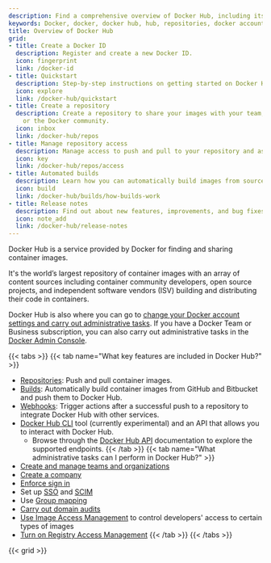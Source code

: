 ```yaml
---
description: Find a comprehensive overview of Docker Hub, including its features, administrative settings, how to get started quickly, and more
keywords: Docker, docker, docker hub, hub, repositories, docker account
title: Overview of Docker Hub
grid:
- title: Create a Docker ID
  description: Register and create a new Docker ID.
  icon: fingerprint
  link: /docker-id
- title: Quickstart
  description: Step-by-step instructions on getting started on Docker Hub.
  icon: explore
  link: /docker-hub/quickstart
- title: Create a repository
  description: Create a repository to share your images with your team, customers,
    or the Docker community.
  icon: inbox
  link: /docker-hub/repos
- title: Manage repository access
  description: Manage access to push and pull to your repository and assign permissions.
  icon: key
  link: /docker-hub/repos/access
- title: Automated builds
  description: Learn how you can automatically build images from source code to push to your repositories.
  icon: build
  link: /docker-hub/builds/how-builds-work
- title: Release notes
  description: Find out about new features, improvements, and bug fixes.
  icon: note_add
  link: /docker-hub/release-notes
---
```


Docker Hub is a service provided by Docker for finding and sharing container images.

It's the world’s largest repository of container images with an array of content sources including container community developers, open source projects, and independent software vendors (ISV) building and distributing their code in containers.

Docker Hub is also where you can go to [change your Docker account settings and carry out administrative tasks](/admin/). If you have a Docker Team or Business subscription, you can also carry out administrative tasks in the [Docker Admin Console](https://admin.docker.com).

{{< tabs >}}
{{< tab name="What key features are included in Docker Hub?" >}}
* [Repositories](../docker-hub/repos/index.md): Push and pull container images.
* [Builds](builds/index.md): Automatically build container images from
GitHub and Bitbucket and push them to Docker Hub.
* [Webhooks](webhooks.md): Trigger actions after a successful push
  to a repository to integrate Docker Hub with other services.
* [Docker Hub CLI](https://github.com/docker/hub-tool#readme) tool (currently experimental) and an API that allows you to interact with Docker Hub.
  * Browse through the [Docker Hub API](/docker-hub/api/latest/) documentation to explore the supported endpoints.
{{< /tab >}}
{{< tab name="What administrative tasks can I perform in Docker Hub?" >}}
* [Create and manage teams and organizations](orgs.md)
* [Create a company](../admin/company/new-company.md)
* [Enforce sign in](../security/for-admins/enforce-sign-in/_index.md)
* Set up [SSO](../security/for-admins/single-sign-on/index.md) and [SCIM](../security/for-admins/provisioning/scim.md)
* Use [Group mapping](group-mapping.md)
* [Carry out domain audits](domain-audit.md)
* [Use Image Access Management](image-access-management.md) to control developers' access to certain types of images
* [Turn on Registry Access Management](../security/for-admins/registry-access-management.md)
{{< /tab >}}
{{< /tabs >}}

{{< grid >}}
